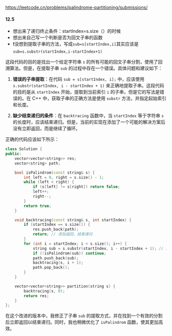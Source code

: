 https://leetcode.cn/problems/palindrome-partitioning/submissions/
#### 12.5
- 想出来了递归终止条件：startIndex=s.size（）的时候
- 想出来自己写一个判断是否为回文子串的函数
- ❗️没想到提取子串的方法，写成`sub=s[startIndex,i]`其实应该是`sub=s.substr(startIndex,i-startIndex+1)`

这段代码的目的是找出一个给定字符串 `s` 的所有可能的回文子串分割，使用了回溯算法。但是，在提取子串 `sub` 的过程中存在一个错误。具体问题和建议如下：

1. **错误的子串提取**：在代码 `sub = s[startIndex, i];` 中，应该使用 `s.substr(startIndex, i - startIndex + 1)` 来正确地提取子串。这段代码的目的是从 `startIndex` 开始，提取到当前索引 `i` 的子串，但是它的写法是错误的。在 C++ 中，获取子串的正确方法是使用 `substr` 方法，并指定起始索引和长度。

2. **缺少结束递归的条件**：在 `backtracing` 函数中，当 `startIndex` 等于字符串 `s` 的长度时，应该结束递归。但是，当前的实现在添加了一个可能的解决方案后没有立即返回，而是继续了循环。

正确的代码应该如下所示：

```cpp
class Solution {
public:
    vector<vector<string>> res;
    vector<string> path;

    bool isPalindrom(const string& s) {
        int left = 0, right = s.size() - 1;
        while (left < right) {
            if (s[left] != s[right]) return false;
            left++;
            right--;
        }
        return true;
    }

    void backtracing(const string& s, int startIndex) {
        if (startIndex == s.size()) {
            res.push_back(path);
            return; // 添加返回，结束递归
        }
        for (int i = startIndex; i < s.size(); i++) {
            string sub = s.substr(startIndex, i - startIndex + 1); // 正确提取子串
            if (!isPalindrom(sub)) continue;
            path.push_back(sub);
            backtracing(s, i + 1);
            path.pop_back();
        }
    }

    vector<vector<string>> partition(string s) {
        backtracing(s, 0);
        return res;
    }
};
```

在这个改进的版本中，我修正了子串 `sub` 的提取方式，并在找到一个有效的分割后立即返回以结束递归。同时，我也稍微优化了 `isPalindrom` 函数，使其更加高效。